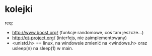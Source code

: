 kolejki
=======

req:  
* http://www.boost.org/ (funkcje randomowe, coś tam jeszcze...)
* http://qt-project.org/ (interfejs, nie zaimplementowany)
* <unistd.h> == linux, na windowsie zmienić na <windows.h> oraz usleep(n) na sleep(1) w main.

